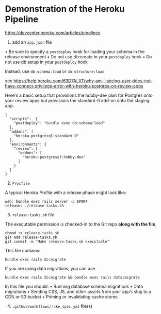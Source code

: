 # Demonstration of the Heroku Pipeline
https://devcenter.heroku.com/articles/pipelines


1. add an `app.json` file

• Be sure to specify a `postdeploy` hook for loading your schema in the release environment
• Do not use db:create in your `postdeploy` hook
• Do not use db:setup in your `postdeploy` hook

Instead, use `db:schema:load` or `db:structure:load`

see https://help.heroku.com/63D7ALXT/why-am-i-seeing-user-does-not-have-connect-privilege-error-with-heroku-postgres-on-review-apps

Here's a basic setup that provisions the hobby-dev plan for Postgres onto your review apps but provisions the standard-0 add-on onto the staging app.


```
{
  "scripts":  {
    "postdeploy": "bundle exec db:schema:load"
  },
  "addons": [
    "heroku-postgresql:standard-0"
  ],
  "environments": {
    "review": {
      "addons": [
        "heroku-postgresql:hobby-dev"
      ]
    }
  }
}
```


2. `Procfile`

A typical Heroku Profile with a release phase might look like:
```
web: bundle exec rails server -p $PORT
release: ./release-tasks.sh

```



3. `release-tasks.sh` file

The executable permission is checked-in to the Git repo **along with the file**,

```
chmod +x release-tasks.sh
git add release-tasks.sh
git commit -m "Make release-tasks.sh executable"
```

This file contains:

```
bundle exec rails db:migrate
```

If you are using data migrations, you can use



```
bundle exec rails db:migrate && bundle exec rails data:migrate
```

In this file you should:
• Running database schema migrations
• Data migrations
• Sending CSS, JS, and other assets from your app’s slug to a CDN or S3 bucket
• Priming or invalidating cache stores


4. `.github/workflows/rake_spec.yml` file(s)


